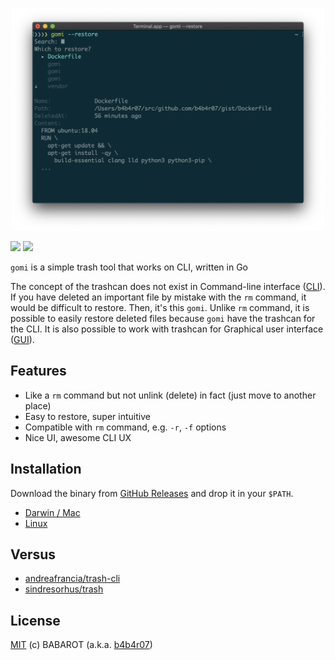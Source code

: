 <p align="center">
  <img src="./docs/screenshot.png" width="500" alt="gomi">
</p>

[![](http://img.shields.io/github/release/b4b4r07/gomi.svg?style=flat-square)][release] [![](http://img.shields.io/badge/license-MIT-blue.svg?style=flat-square)][license]

`gomi` is a simple trash tool that works on CLI, written in Go

The concept of the trashcan does not exist in Command-line interface ([CLI](http://en.wikipedia.org/wiki/Command-line_interface)). If you have deleted an important file by mistake with the `rm` command, it would be difficult to restore. Then, it's this `gomi`. Unlike `rm` command, it is possible to easily restore deleted files because `gomi` have the trashcan for the CLI. It is also possible to work with trashcan for Graphical user interface ([GUI](http://en.wikipedia.org/wiki/Graphical_user_interface)).

## Features

- Like a `rm` command but not unlink (delete) in fact (just move to another place)
- Easy to restore, super intuitive
- Compatible with `rm` command, e.g. `-r`, `-f` options
- Nice UI, awesome CLI UX

## Installation

Download the binary from [GitHub Releases][release] and drop it in your `$PATH`.

- [Darwin / Mac](https://github.com/b4b4r07/gomi/releases/latest)
- [Linux](https://github.com/b4b4r07/gomi/releases/latest)

## Versus

- [andreafrancia/trash-cli](https://github.com/andreafrancia/trash-cli)
- [sindresorhus/trash](https://github.com/sindresorhus/trash)

## License

[MIT](license) (c) BABAROT (a.k.a. [b4b4r07](https://tellme.tokyo))

[release]: https://github.com/b4b4r07/gomi/releases
[license]: https://b4b4r07.mit-license.org
